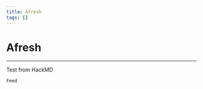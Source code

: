 ```yaml
---
title: Afresh
tags: []
---
```

# Afresh

- - -

Test from HackMD

`Feed`

<!--stackedit_data:
eyJoaXN0b3J5IjpbMzc4ODE1NV19
-->